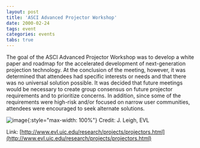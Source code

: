 ```yaml
---
layout: post
title: 'ASCI Advanced Projector Workshop'
date: 2000-02-24
tags: event
categories: events
tabs: true
---
```


The goal of the ASCI Advanced Projector Workshop was to develop a white paper and roadmap for the accelerated development of next-generation projection technology. At the conclusion of the meeting, however, it was determined that attendees had specific interests or needs and that there was no universal solution possible. It was decided that future meetings would be necessary to create group consensus on future projector requirements and to prioritize concerns. In addition, since some of the requirements were high-risk and/or focused on narrow user communities, attendees were encouraged to seek alternate solutions.

![image](https://www.evl.uic.edu/output/originals/two_bodies.jpg-srcw.jpg){:style="max-width: 100%"}
Credit: J. Leigh, EVL


Link: [http://www.evl.uic.edu/research/projects/projectors.html](http://www.evl.uic.edu/research/projects/projectors.html)
